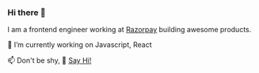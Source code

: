 ### Hi there 👋 

I am a frontend engineer working at [Razorpay](https://razorpay.com) building awesome products.

🔭 I’m currently working on Javascript, React

📫 Don't be shy, 👋 [Say Hi!](mailto:sayhi@anshuraj.com)
  
<!--
**anshuraj/anshuraj** is a ✨ _special_ ✨ repository because its `README.md` (this file) appears on your GitHub profile.

Here are some ideas to get you started:

- 🔭 I’m currently working on ...
- 🌱 I’m currently learning ...
- 👯 I’m looking to collaborate on ...
- 🤔 I’m looking for help with ...
- 💬 Ask me about ...
- 📫 How to reach me: ...
- 😄 Pronouns: ...
- ⚡ Fun fact: ...
-->
